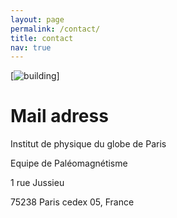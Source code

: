 ```yaml
---
layout: page
permalink: /contact/
title: contact
nav: true
---
```


[![building](https://github.com/fredflut/fredflut.github.io/tree/master/assets/img/batiment.jpg)]

# Mail adress
<p> Institut de physique du globe de Paris </p>
 <p> Equipe de Paléomagnétisme  </p>
 <p> 1 rue Jussieu  </p>
 <p> 75238 Paris cedex 05, France  </p>
